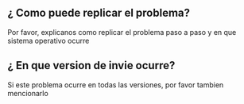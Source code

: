 ## ¿ Como puede replicar el problema?
Por favor, explicanos como replicar el problema paso a paso y en que sistema operativo ocurre

## ¿ En que version de invie ocurre?
Si este problema ocurre en todas las versiones, por favor tambien mencionarlo

